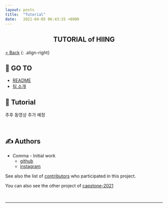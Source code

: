 ```yaml
---
layout: posts
title:  "Tutorial"
date:   2021-04-05 06:43:25 +0900
---
```



<h2>
<p align="center"> TUTORIAL of HIING
    <br> 
</p>
</h2>

[< Back](../)
{: .align-right}

## 📝 GO TO
+ [README](../README.md)
+ [팀 소개](../introduce-team.md)


## 💭 Tutorial <a name = "tutorial"></a>

추후 동영상 추가 예정

<br>

## ✍️ Authors <a name = "authors"></a>
+ Comma - Initial work
    + [github](https://github.com/sinpyo)
    + [instagram](https://www.instagram.com/kang__comma)

See also the list of [contributors](https://github.com/kookmin-sw/capstone-2021-2) who participated in this project.

You can also see the other project of [capstone-2021](https://github.com/kookmin-sw)

<br>

***

<br>
<br>
